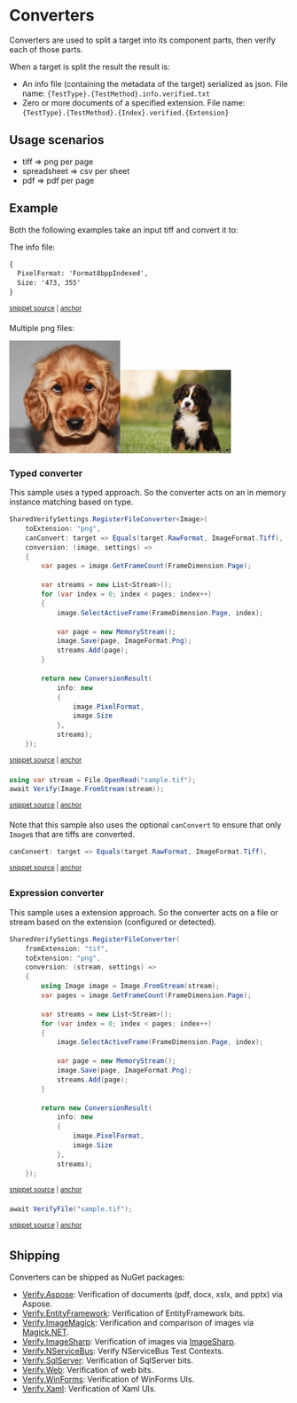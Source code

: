 <!--
GENERATED FILE - DO NOT EDIT
This file was generated by [MarkdownSnippets](https://github.com/SimonCropp/MarkdownSnippets).
Source File: /docs/mdsource/converter.source.md
To change this file edit the source file and then run MarkdownSnippets.
-->

# Converters

Converters are used to split a target into its component parts, then verify each of those parts.

When a target is split the result the result is:

 * An info file (containing the metadata of the target) serialized as json. File name: `{TestType}.{TestMethod}.info.verified.txt`
 * Zero or more documents of a specified extension. File name: `{TestType}.{TestMethod}.{Index}.verified.{Extension}`


## Usage scenarios

 * tiff => png per page
 * spreadsheet => csv per sheet
 * pdf => pdf per page


## Example

Both the following examples take an input tiff and convert it to:

The info file:

<!-- snippet: ConverterSnippets.Type.info.verified.txt -->
<a id='snippet-ConverterSnippets.Type.info.verified.txt'/></a>
```txt
{
  PixelFormat: 'Format8bppIndexed',
  Size: '473, 355'
}
```
<sup><a href='/src/Verify.Tests/Snippets/ConverterSnippets.Type.info.verified.txt#L1-L4' title='File snippet `ConverterSnippets.Type.info.verified.txt` was extracted from'>snippet source</a> | <a href='#snippet-ConverterSnippets.Type.info.verified.txt' title='Navigate to start of snippet `ConverterSnippets.Type.info.verified.txt`'>anchor</a></sup>
<!-- endsnippet -->

Multiple png files:

<img src="../src/Verify.Tests/Snippets/ConverterSnippets.Type.00.verified.png" alt="Converter page one verified" width="200"><img src="../src/Verify.Tests/Snippets/ConverterSnippets.Type.01.verified.png" alt="Converter page one verified" width="200">


### Typed converter

This sample uses a typed approach. So the converter acts on an in memory instance matching based on type.

<!-- snippet: RegisterFileConverterType -->
<a id='snippet-registerfileconvertertype'/></a>
```cs
SharedVerifySettings.RegisterFileConverter<Image>(
    toExtension: "png",
    canConvert: target => Equals(target.RawFormat, ImageFormat.Tiff),
    conversion: (image, settings) =>
    {
        var pages = image.GetFrameCount(FrameDimension.Page);

        var streams = new List<Stream>();
        for (var index = 0; index < pages; index++)
        {
            image.SelectActiveFrame(FrameDimension.Page, index);

            var page = new MemoryStream();
            image.Save(page, ImageFormat.Png);
            streams.Add(page);
        }

        return new ConversionResult(
            info: new
            {
                image.PixelFormat,
                image.Size
            },
            streams);
    });
```
<sup><a href='/src/Verify.Tests/Snippets/ConverterSnippets.cs#L18-L47' title='File snippet `registerfileconvertertype` was extracted from'>snippet source</a> | <a href='#snippet-registerfileconvertertype' title='Navigate to start of snippet `registerfileconvertertype`'>anchor</a></sup>
<!-- endsnippet -->

<!-- snippet: FileConverterTypeVerify -->
<a id='snippet-fileconvertertypeverify'/></a>
```cs
using var stream = File.OpenRead("sample.tif");
await Verify(Image.FromStream(stream));
```
<sup><a href='/src/Verify.Tests/Snippets/ConverterSnippets.cs#L48-L51' title='File snippet `fileconvertertypeverify` was extracted from'>snippet source</a> | <a href='#snippet-fileconvertertypeverify' title='Navigate to start of snippet `fileconvertertypeverify`'>anchor</a></sup>
<!-- endsnippet -->

Note that this sample also uses the optional `canConvert` to ensure that only `Image`s that are tiffs are converted.

<!-- snippet: ConverterCanConvert -->
<a id='snippet-convertercanconvert'/></a>
```cs
canConvert: target => Equals(target.RawFormat, ImageFormat.Tiff),
```
<sup><a href='/src/Verify.Tests/Snippets/ConverterSnippets.cs#L21-L23' title='File snippet `convertercanconvert` was extracted from'>snippet source</a> | <a href='#snippet-convertercanconvert' title='Navigate to start of snippet `convertercanconvert`'>anchor</a></sup>
<!-- endsnippet -->


### Expression converter

This sample uses a extension approach. So the converter acts on a file or stream based on the extension (configured or detected).

<!-- snippet: RegisterFileConverterExtension -->
<a id='snippet-registerfileconverterextension'/></a>
```cs
SharedVerifySettings.RegisterFileConverter(
    fromExtension: "tif",
    toExtension: "png",
    conversion: (stream, settings) =>
    {
        using Image image = Image.FromStream(stream);
        var pages = image.GetFrameCount(FrameDimension.Page);

        var streams = new List<Stream>();
        for (var index = 0; index < pages; index++)
        {
            image.SelectActiveFrame(FrameDimension.Page, index);

            var page = new MemoryStream();
            image.Save(page, ImageFormat.Png);
            streams.Add(page);
        }

        return new ConversionResult(
            info: new
            {
                image.PixelFormat,
                image.Size
            },
            streams);
    });
```
<sup><a href='/src/Verify.Tests/Snippets/ConverterSnippets.cs#L57-L85' title='File snippet `registerfileconverterextension` was extracted from'>snippet source</a> | <a href='#snippet-registerfileconverterextension' title='Navigate to start of snippet `registerfileconverterextension`'>anchor</a></sup>
<!-- endsnippet -->

<!-- snippet: FileConverterExtensionVerify -->
<a id='snippet-fileconverterextensionverify'/></a>
```cs
await VerifyFile("sample.tif");
```
<sup><a href='/src/Verify.Tests/Snippets/ConverterSnippets.cs#L86-L88' title='File snippet `fileconverterextensionverify` was extracted from'>snippet source</a> | <a href='#snippet-fileconverterextensionverify' title='Navigate to start of snippet `fileconverterextensionverify`'>anchor</a></sup>
<!-- endsnippet -->


## Shipping

Converters can be shipped as NuGet packages:

 * [Verify.Aspose](https://github.com/VerifyTests/VerifyTests.Aspose): Verification of documents (pdf, docx, xslx, and pptx) via Aspose.
 * [Verify.EntityFramework](https://github.com/VerifyTests/Verify.EntityFramework): Verification of EntityFramework bits.
 * [Verify.ImageMagick](https://github.com/VerifyTests/Verify.ImageMagick): Verification and comparison of images via [Magick.NET](https://github.com/dlemstra/Magick.NET).
 * [Verify.ImageSharp](https://github.com/VerifyTests/Verify.ImageSharp): Verification of images via [ImageSharp](https://github.com/SixLabors/ImageSharp).
 * [Verify.NServiceBus](https://github.com/NServiceBusExtensions/Verify.NServiceBus): Verify NServiceBus Test Contexts.
 * [Verify.SqlServer](https://github.com/VerifyTests/Verify.SqlServer): Verification of SqlServer bits.
 * [Verify.Web](https://github.com/VerifyTests/Verify.Web): Verification of web bits.
 * [Verify.WinForms](https://github.com/VerifyTests/Verify.WinForms): Verification of WinForms UIs.
 * [Verify.Xaml](https://github.com/VerifyTests/Verify.Xaml): Verification of Xaml UIs.
